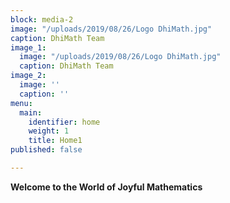 ```yaml
---
block: media-2
image: "/uploads/2019/08/26/Logo DhiMath.jpg"
caption: DhiMath Team
image_1:
  image: "/uploads/2019/08/26/Logo DhiMath.jpg"
  caption: DhiMath Team
image_2:
  image: ''
  caption: ''
menu:
  main:
    identifier: home
    weight: 1
    title: Home1
published: false

---
```

**Welcome to the World of Joyful Mathematics**